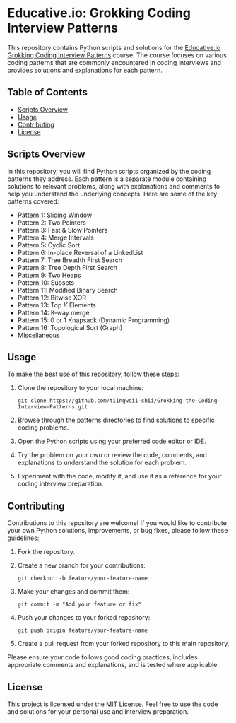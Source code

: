 # Educative.io: Grokking Coding Interview Patterns
This repository contains Python scripts and solutions for the [Educative.io Grokking Coding Interview Patterns](https://www.educative.io/courses/grokking-coding-interview-patterns-python) course. The course focuses on various coding patterns that are commonly encountered in coding interviews and provides solutions and explanations for each pattern.

## Table of Contents
- [Scripts Overview](#scripts-overview)
- [Usage](#usage)
- [Contributing](#contributing)
- [License](#license)

## Scripts Overview

In this repository, you will find Python scripts organized by the coding patterns they address. Each pattern is a separate module containing solutions to relevant problems, along with explanations and comments to help you understand the underlying concepts. Here are some of the key patterns covered:

- Pattern 1: Sliding Window
- Pattern 2: Two Pointers
- Pattern 3: Fast & Slow Pointers
- Pattern 4: Merge Intervals
- Pattern 5: Cyclic Sort
- Pattern 6: In-place Reversal of a LinkedList
- Pattern 7: Tree Breadth First Search
- Pattern 8: Tree Depth First Search
- Pattern 9: Two Heaps
- Pattern 10: Subsets
- Pattern 11: Modified Binary Search
- Pattern 12: Bitwise XOR
- Pattern 13: Top _K_ Elements
- Pattern 14: K-way merge
- Pattern 15: 0 or 1 Knapsack (Dynamic Programming)
- Pattern 16: Topological Sort (Graph)
- Miscellaneous

## Usage

To make the best use of this repository, follow these steps:

1. Clone the repository to your local machine:

   ```shell
   git clone https://github.com/tiingweii-shii/Grokking-the-Coding-Interview-Patterns.git
   ```

2. Browse through the patterns directories to find solutions to specific coding problems.

3. Open the Python scripts using your preferred code editor or IDE.

4. Try the problem on your own or review the code, comments, and explanations to understand the solution for each problem.

5. Experiment with the code, modify it, and use it as a reference for your coding interview preparation.

## Contributing

Contributions to this repository are welcome! If you would like to contribute your own Python solutions, improvements, or bug fixes, please follow these guidelines:

1. Fork the repository.

2. Create a new branch for your contributions:

   ```shell
   git checkout -b feature/your-feature-name
   ```

3. Make your changes and commit them:

   ```shell
   git commit -m "Add your feature or fix"
   ```

4. Push your changes to your forked repository:

   ```shell
   git push origin feature/your-feature-name
   ```

5. Create a pull request from your forked repository to this main repository.

Please ensure your code follows good coding practices, includes appropriate comments and explanations, and is tested where applicable.

## License

This project is licensed under the [MIT License](LICENSE). Feel free to use the code and solutions for your personal use and interview preparation.
